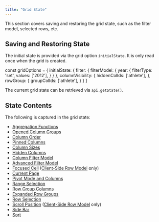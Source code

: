 ```yaml
---
title: "Grid State"
---
```


This section covers saving and restoring the grid state, such as the filter model, selected rows, etc.

## Saving and Restoring State

<grid-example title='Grid State' name='grid-state' type='generated' options='{ "enterprise": true, "exampleHeight": 630, "modules": ["clientside", "columnpanel", "filterpanel", "setfilter", "range"] }'></grid-example>

The initial state is provided via the grid option `initialState`. It is only read once when the grid is created.

<snippet>
const gridOptions = {
    initialState: {
        filter: {
            filterModel: { 
                year: {
                    filterType: 'set',
                    values: ['2012'],
                }
            }
        },
        columnVisibility: {
            hiddenColIds: ['athlete'],
        },
        rowGroup: {
            groupColIds: ['athlete'],
        }
    }
}
</snippet>

The current grid state can be retrieved via `api.getState()`.

## State Contents

The following is captured in the grid state:
- [Aggregation Functions](/aggregation/)
- [Opened Column Groups](/column-groups/)
- [Column Order](/column-moving/)
- [Pinned Columns](/column-pinning/)
- [Column Sizes](/column-sizing/)
- [Hidden Columns](/column-properties/#reference-display-hide)
- [Column Filter Model](/filtering/)
- [Advanced Filter Model](/filter-advanced/#filter-model--api)
- [Focused Cell](/keyboard-navigation/) ([Client-Side Row Model](/row-models/) only)
- [Current Page](/row-pagination/)
- [Pivot Mode and Columns](/pivoting/)
- [Range Selection](/range-selection/)
- [Row Group Columns](/grouping/)
- [Expanded Row Groups](/grouping-opening-groups/)
- [Row Selection](/row-selection/)
- [Scroll Position](/scrolling-scenarios/) ([Client-Side Row Model](/row-models/) only)
- [Side Bar](/side-bar/)
- [Sort](/row-sorting/)

<interface-documentation interfaceName='GridState'></interface-documentation>
